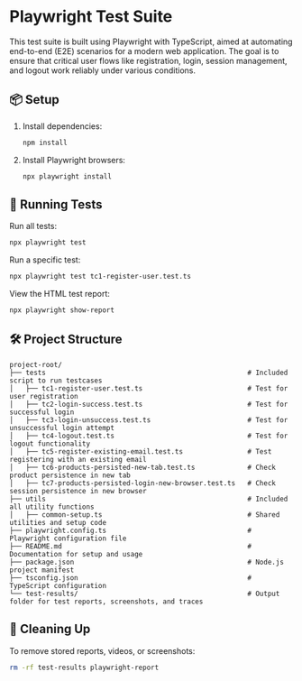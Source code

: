 # Playwright Test Suite

This test suite is built using Playwright with TypeScript, aimed at automating end-to-end (E2E) scenarios for a modern web application. The goal is to ensure that critical user flows like registration, login, session management, and logout work reliably under various conditions.

## 📦 Setup

1. Install dependencies:

   ```bash
   npm install
   ```

2. Install Playwright browsers:

   ```bash
   npx playwright install
   ```

## 🚀 Running Tests

Run all tests:

```bash
npx playwright test
```

Run a specific test:

```bash
npx playwright test tc1-register-user.test.ts
```

View the HTML test report:

```bash
npx playwright show-report
```

## 🛠 Project Structure

```
project-root/
├── tests                                                  # Included script to run testcases
│   ├── tc1-register-user.test.ts                          # Test for user registration
│   ├── tc2-login-success.test.ts                          # Test for successful login
│   ├── tc3-login-unsuccess.test.ts                        # Test for unsuccessful login attempt
│   ├── tc4-logout.test.ts                                 # Test for logout functionality
│   ├── tc5-register-existing-email.test.ts                # Test registering with an existing email
│   ├── tc6-products-persisted-new-tab.test.ts             # Check product persistence in new tab
│   ├── tc7-products-persisted-login-new-browser.test.ts   # Check session persistence in new browser
├── utils                                                  # Included all utility functions
│   ├── common-setup.ts                                    # Shared utilities and setup code
├── playwright.config.ts                                   # Playwright configuration file
├── README.md                                              # Documentation for setup and usage
├── package.json                                           # Node.js project manifest
├── tsconfig.json                                          # TypeScript configuration
└── test-results/                                          # Output folder for test reports, screenshots, and traces
```

## 🧹 Cleaning Up

To remove stored reports, videos, or screenshots:

```bash
rm -rf test-results playwright-report
```
